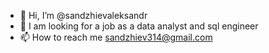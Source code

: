 - 👋 Hi, I’m @sandzhievaleksandr
- 👀 I am looking for a job as a data analyst and sql engineer
- 📫 How to reach me sandzhiev314@gmail.com

<!---
sandzhievaleksandr/sandzhievaleksandr is a ✨ special ✨ repository because its `README.md` (this file) appears on your GitHub profile.
You can click the Preview link to take a look at your changes.
--->
